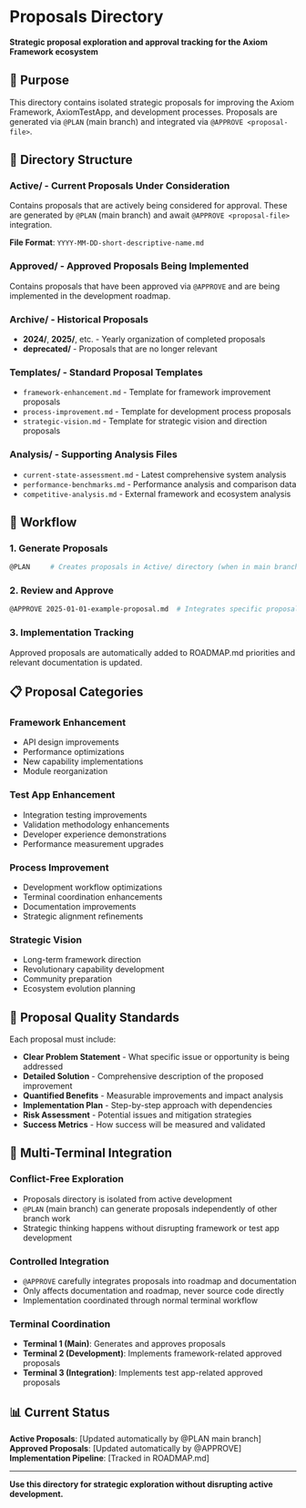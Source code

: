 # Proposals Directory

**Strategic proposal exploration and approval tracking for the Axiom Framework ecosystem**

## 🎯 Purpose

This directory contains isolated strategic proposals for improving the Axiom Framework, AxiomTestApp, and development processes. Proposals are generated via `@PLAN` (main branch) and integrated via `@APPROVE <proposal-file>`.

## 📁 Directory Structure

### **Active/** - Current Proposals Under Consideration
Contains proposals that are actively being considered for approval. These are generated by `@PLAN` (main branch) and await `@APPROVE <proposal-file>` integration.

**File Format**: `YYYY-MM-DD-short-descriptive-name.md`

### **Approved/** - Approved Proposals Being Implemented  
Contains proposals that have been approved via `@APPROVE` and are being implemented in the development roadmap.

### **Archive/** - Historical Proposals
- **2024/**, **2025/**, etc. - Yearly organization of completed proposals
- **deprecated/** - Proposals that are no longer relevant

### **Templates/** - Standard Proposal Templates
- `framework-enhancement.md` - Template for framework improvement proposals
- `process-improvement.md` - Template for development process proposals  
- `strategic-vision.md` - Template for strategic vision and direction proposals

### **Analysis/** - Supporting Analysis Files
- `current-state-assessment.md` - Latest comprehensive system analysis
- `performance-benchmarks.md` - Performance analysis and comparison data
- `competitive-analysis.md` - External framework and ecosystem analysis

## 🔄 Workflow

### **1. Generate Proposals**
```bash
@PLAN     # Creates proposals in Active/ directory (when in main branch)
```

### **2. Review and Approve**
```bash
@APPROVE 2025-01-01-example-proposal.md  # Integrates specific proposal
```

### **3. Implementation Tracking**
Approved proposals are automatically added to ROADMAP.md priorities and relevant documentation is updated.

## 📋 Proposal Categories

### **Framework Enhancement**
- API design improvements
- Performance optimizations
- New capability implementations
- Module reorganization

### **Test App Enhancement**  
- Integration testing improvements
- Validation methodology enhancements
- Developer experience demonstrations
- Performance measurement upgrades

### **Process Improvement**
- Development workflow optimizations
- Terminal coordination enhancements
- Documentation improvements
- Strategic alignment refinements

### **Strategic Vision**
- Long-term framework direction
- Revolutionary capability development
- Community preparation
- Ecosystem evolution planning

## 🎯 Proposal Quality Standards

Each proposal must include:
- **Clear Problem Statement** - What specific issue or opportunity is being addressed
- **Detailed Solution** - Comprehensive description of the proposed improvement
- **Quantified Benefits** - Measurable improvements and impact analysis
- **Implementation Plan** - Step-by-step approach with dependencies
- **Risk Assessment** - Potential issues and mitigation strategies
- **Success Metrics** - How success will be measured and validated

## 🔄 Multi-Terminal Integration

### **Conflict-Free Exploration**
- Proposals directory is isolated from active development
- `@PLAN` (main branch) can generate proposals independently of other branch work
- Strategic thinking happens without disrupting framework or test app development

### **Controlled Integration** 
- `@APPROVE` carefully integrates proposals into roadmap and documentation
- Only affects documentation and roadmap, never source code directly
- Implementation coordinated through normal terminal workflow

### **Terminal Coordination**
- **Terminal 1 (Main)**: Generates and approves proposals
- **Terminal 2 (Development)**: Implements framework-related approved proposals  
- **Terminal 3 (Integration)**: Implements test app-related approved proposals

## 📊 Current Status

**Active Proposals**: [Updated automatically by @PLAN main branch]
**Approved Proposals**: [Updated automatically by @APPROVE]  
**Implementation Pipeline**: [Tracked in ROADMAP.md]

---

**Use this directory for strategic exploration without disrupting active development.**